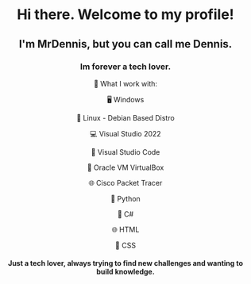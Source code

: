 <h1 align="center">Hi there. Welcome to my profile!</h1>
<h2 align="center">I'm MrDennis, but you can call me Dennis.</h2>
<h3 align="center">Im forever a tech lover.</h3>
<p align="center">🚀 What I work with: </p>
<p align="center">🖥️ Windows</p>
<p align="center">🐧 Linux - Debian Based Distro</p>
<p align="center">💻 Visual Studio 2022</p>
<p align="center">📝 Visual Studio Code</p>
<p align="center">📀 Oracle VM VirtualBox</p>
<p align="center">🌐 Cisco Packet Tracer</p>
<p align="center">🐍 Python</p>
<p align="center">💎 C#</p>
<p align="center">🌐 HTML</p>
<p align="center">🎨 CSS</p>

<h4 align="center">Just a tech lover, always trying to find new challenges and wanting to build knowledge.</h4>
